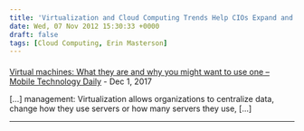 ```yaml
---
title: 'Virtualization and Cloud Computing Trends Help CIOs Expand and Save'
date: Wed, 07 Nov 2012 15:30:33 +0000
draft: false
tags: [Cloud Computing, Erin Masterson]
---
```



#### 
[Virtual machines: What they are and why you might want to use one &#8211; Mobile Technology Daily](http://www.mobiletechdaily.com/2017/11/13/virtual-machines-what-they-are-and-why-you-might-want-to-use-one/ "") - <time datetime="2017-12-11 09:00:27">Dec 1, 2017</time>

\[…\] management: Virtualization allows organizations to centralize data, change how they use servers or how many servers they use, \[…\]
<hr />
